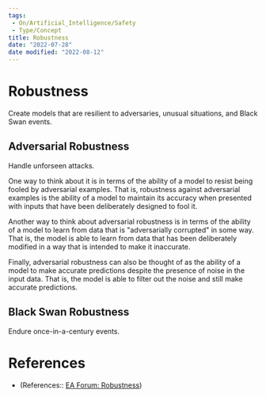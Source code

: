 ```yaml
---
tags:
 - On/Artificial_Intelligence/Safety
 - Type/Concept
title: Robustness
date: "2022-07-28"
date modified: "2022-08-12"
---
```


# Robustness
Create models that are resilient to adversaries, unusual situations, and Black Swan events.

## Adversarial Robustness
Handle unforseen attacks.

One way to think about it is in terms of the ability of a model to resist being fooled by adversarial examples. That is, robustness against adversarial examples is the ability of a model to maintain its accuracy when presented with inputs that have been deliberately designed to fool it.

Another way to think about adversarial robustness is in terms of the ability of a model to learn from data that is "adversarially corrupted" in some way. That is, the model is able to learn from data that has been deliberately modified in a way that is intended to make it inaccurate.

Finally, adversarial robustness can also be thought of as the ability of a model to make accurate predictions despite the presence of noise in the input data. That is, the model is able to filter out the noise and still make accurate predictions.

## Black Swan Robustness
Endure once-in-a-century events.

# References
- (References:: [EA Forum: Robustness](https://forum.effectivealtruism.org/posts/hNPCo4kScxccK9Ham/open-problems-in-ai-x-risk-pais-5#Robustness))
